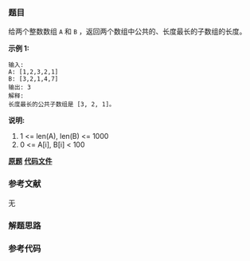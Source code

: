 ### 题目
给两个整数数组 `A` 和 `B` ，返回两个数组中公共的、长度最长的子数组的长度。

**示例 1:**

    
    
    输入:
    A: [1,2,3,2,1]
    B: [3,2,1,4,7]
    输出: 3
    解释: 
    长度最长的公共子数组是 [3, 2, 1]。
    

**说明:**

  1. 1 <= len(A), len(B) <= 1000
  2. 0 <= A[i], B[i] < 100

 **[原题](https://leetcode-cn.com/problems/maximum-length-of-repeated-subarray/)**    **[代码文件]()**


### 参考文献
无

### 解题思路




### 参考代码

```go


```




